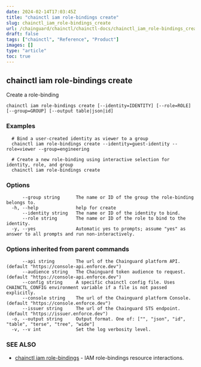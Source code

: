 ```yaml
---
date: 2024-02-14T17:03:45Z
title: "chainctl iam role-bindings create"
slug: chainctl_iam_role-bindings_create
url: /chainguard/chainctl/chainctl-docs/chainctl_iam_role-bindings_create/
draft: false
tags: ["chainctl", "Reference", "Product"]
images: []
type: "article"
toc: true
---
```

## chainctl iam role-bindings create

Create a role-binding

```
chainctl iam role-bindings create [--identity=IDENTITY] [--role=ROLE] [--group=GROUP] [--output table|json|id]
```

### Examples

```
  # Bind a user-created identity as viewer to a group
  chainctl iam role-bindings create --identity=guest-identity --role=viewer --group=engineering
  
  # Create a new role-binding using interactive selection for identity, role, and group
  chainctl iam role-bindings create
```

### Options

```
      --group string      The name or ID of the group the role-binding belongs to.
  -h, --help              help for create
      --identity string   The name or ID of the identity to bind.
      --role string       The name or ID of the role to bind to the identity.
  -y, --yes               Automatic yes to prompts; assume "yes" as answer to all prompts and run non-interactively.
```

### Options inherited from parent commands

```
      --api string        The url of the Chainguard platform API. (default "https://console-api.enforce.dev")
      --audience string   The Chainguard token audience to request. (default "https://console-api.enforce.dev")
      --config string     A specific chainctl config file. Uses CHAINCTL_CONFIG environment variable if a file is not passed explicitly.
      --console string    The url of the Chainguard platform Console. (default "https://console.enforce.dev")
      --issuer string     The url of the Chainguard STS endpoint. (default "https://issuer.enforce.dev")
  -o, --output string     Output format. One of: ["", "json", "id", "table", "terse", "tree", "wide"]
  -v, --v int             Set the log verbosity level.
```

### SEE ALSO

* [chainctl iam role-bindings](/chainguard/chainctl/chainctl-docs/chainctl_iam_role-bindings/)	 - IAM role-bindings resource interactions.

